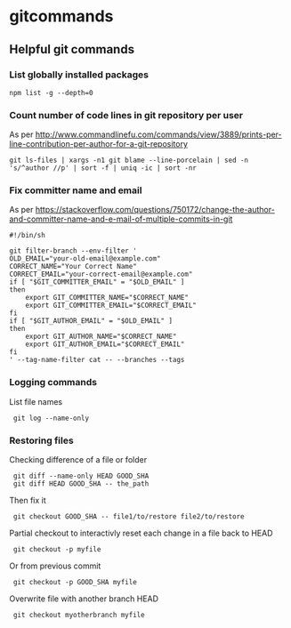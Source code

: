 # gitcommands
## Helpful git commands

### List globally installed packages

    npm list -g --depth=0

### Count number of code lines in git repository per user
As per http://www.commandlinefu.com/commands/view/3889/prints-per-line-contribution-per-author-for-a-git-repository

    git ls-files | xargs -n1 git blame --line-porcelain | sed -n 's/^author //p' | sort -f | uniq -ic | sort -nr

### Fix committer name and email
As per https://stackoverflow.com/questions/750172/change-the-author-and-committer-name-and-e-mail-of-multiple-commits-in-git

    #!/bin/sh
    
    git filter-branch --env-filter '
    OLD_EMAIL="your-old-email@example.com"
    CORRECT_NAME="Your Correct Name"
    CORRECT_EMAIL="your-correct-email@example.com"
    if [ "$GIT_COMMITTER_EMAIL" = "$OLD_EMAIL" ]
    then
        export GIT_COMMITTER_NAME="$CORRECT_NAME"
        export GIT_COMMITTER_EMAIL="$CORRECT_EMAIL"
    fi
    if [ "$GIT_AUTHOR_EMAIL" = "$OLD_EMAIL" ]
    then
        export GIT_AUTHOR_NAME="$CORRECT_NAME"
        export GIT_AUTHOR_EMAIL="$CORRECT_EMAIL"
    fi
    ' --tag-name-filter cat -- --branches --tags

### Logging commands
List file names

     git log --name-only

### Restoring files
Checking difference of a file or folder

     git diff --name-only HEAD GOOD_SHA
     git diff HEAD GOOD_SHA -- the_path

Then fix it

     git checkout GOOD_SHA -- file1/to/restore file2/to/restore

Partial checkout to interactivly reset each change in a file back to HEAD

     git checkout -p myfile

Or from previous commit

     git checkout -p GOOD_SHA myfile

Overwrite file with another branch HEAD

     git checkout myotherbranch myfile

